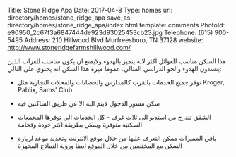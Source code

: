 Title:          Stone Ridge Apa
Date:           2017-04-8
Type:           homes
url:            directory/homes/stone_ridge_apa
save_as:        directory/homes/stone_ridge_apa/index.html
template:       comments
PhotoId:        e90950_2c67f3a6847444de923d93025453cb23.jpg
Telephone:      (615) 900-5495
Address:        210 Hillwood Blvd Murfreesboro, TN 37128
website:        http://www.stoneridgefarmshillwood.com/

هذا السكن مناسب للعوائل اكثر لانه يتميز بالهدوء ولايمنع ان يكون مناسب للعزاب الذين ينشدون الهدوء والجو الدراسي المثالي. عموما ميزة هذا السكن انه يحتوي على التالي: 

- توفر جميع الخدمات بالقرب كالمدارس والحضانات والمحلات التجارية مثل Kroger, Pablix, Sams' Club 

- سكن مسور الدخول لايتم اليه الا عن طريق الساكنين فيه 

- الشقق تتدرج من استديو الى ثلاث غرف - كل الخدمات الي توفرها المجمعات السكنية متوفرة ويمكن بطريقة اكثر جودة وفخامة 

- باقي المميزات ممكن التعرف عليها من خلال موقع الانترنت وتحديد موعد لزيارة السكن مع المختصين من خلال الموقع ايضا ورؤية النماذج المجهزة

